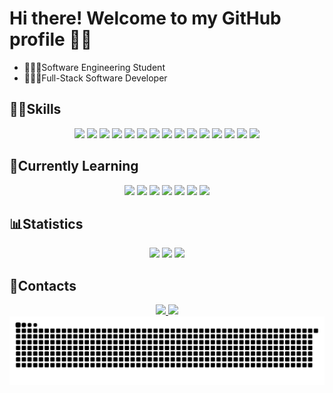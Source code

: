 # Hi there! Welcome to my GitHub profile 👋🏻

 - 👨🏻‍🎓Software Engineering Student
 - 👨🏻‍💻Full-Stack Software Developer

## 💪🏻Skills

<div align="center">
  <img src="https://img.shields.io/badge/Figma-000000?style=for-the-badge&logo=figma&logoColor=white">
  <img src="https://img.shields.io/badge/HTML5-E34F26?style=for-the-badge&logo=html5&logoColor=white">
  <img src="https://img.shields.io/badge/CSS3-1572B6?style=for-the-badge&logo=css3&logoColor=white">
  <img src="https://img.shields.io/badge/JavaScript-F7DF1E?style=for-the-badge&logo=javascript&logoColor=black">
  <img src="https://img.shields.io/badge/TypeScript-3178C6?style=for-the-badge&logo=typescript&logoColor=white">
  <img src="https://img.shields.io/badge/Vite-646CFF?style=for-the-badge&logo=vite&logoColor=white">
  <img src="https://img.shields.io/badge/React-20232F?style=for-the-badge&logo=react&logoColor=61DAFB">
  <img src="https://img.shields.io/badge/TailwindCSS-06B6D4?style=for-the-badge&logo=tailwindcss&logoColor=white">
  <img src="https://img.shields.io/badge/Node.js-339933?style=for-the-badge&logo=nodedotjs&logoColor=white">
  <img src="https://img.shields.io/badge/Express-000000?style=for-the-badge&logo=express&logoColor=white">
  <img src="https://img.shields.io/badge/Prisma-2D3748?style=for-the-badge&logo=prisma&logoColor=white">
  <img src="https://img.shields.io/badge/MongoDB-47A248?style=for-the-badge&logo=mongodb&logoColor=white">
  <img src="https://img.shields.io/badge/JWT-000000?style=for-the-badge&logo=jsonwebtokens&logoColor=white">
  <img src="https://img.shields.io/badge/Git-F05032?style=for-the-badge&logo=git&logoColor=white">
  <img src="https://img.shields.io/badge/GitHub-181717?style=for-the-badge&logo=github&logoColor=white)](https://github.com/">
</div>

## 📖Currently Learning
<div align="center">
  <img src="https://img.shields.io/badge/ANSI%20C-00599C?style=for-the-badge&logo=c&logoColor=white">
  <img src="https://img.shields.io/badge/TypeScript-3178C6?style=for-the-badge&logo=typescript&logoColor=white">
  <img src="https://img.shields.io/badge/React-20232F?style=for-the-badge&logo=react&logoColor=61DAFB">
  <img src="https://img.shields.io/badge/TailwindCSS-06B6D4?style=for-the-badge&logo=tailwindcss&logoColor=white">
  <img src="https://img.shields.io/badge/Express-000000?style=for-the-badge&logo=express&logoColor=white">
  <img src="https://img.shields.io/badge/Prisma-2D3748?style=for-the-badge&logo=prisma&logoColor=white">
  <img src="https://img.shields.io/badge/MongoDB-47A248?style=for-the-badge&logo=mongodb&logoColor=white">
</div>

## 📊Statistics
<div align="center">
  <img height="200em" src="https://github-readme-stats.vercel.app/api?username=Olliver-0&show_icons=true&theme=tokyonight&hide_border=true">
  <img height="200em" src="https://github-readme-stats.vercel.app/api/top-langs/?username=Olliver-0&theme=tokyonight&layout=donut&hide_border=true">
  <img height="200em" src="https://github-readme-streak-stats.herokuapp.com?user=Olliver-0&theme=tokyonight&hide_border=true">
</div>

## 📨Contacts

<div align="center">
  <a href="mailto:nata.gabriel.de.oliveira@gmail.com">
    <img src="https://img.shields.io/badge/-Email-D14836?style=for-the-badge&logo=gmail&logoColor=white" />
  </a>
  <a href="https://www.linkedin.com/in/natã-gabriel-de-oliveira" target="_blank"><img src="https://img.shields.io/badge/-LinkedIn-%230077B5?style=for-the-badge&logo=linkedin&logoColor=white" target="_blank"></a> 
</div>

<picture align="center">
  <source media="(prefers-color-scheme: dark)" srcset="https://raw.githubusercontent.com/Olliver-0/Olliver-0/output/github-contribution-grid-snake-dark.svg">
  <source media="(prefers-color-scheme: light)" srcset="https://raw.githubusercontent.com/Olliver-0/Olliver-0/output/github-contribution-grid-snake-dark.svg">
  <img align="center" alt="github contribution grid snake animation" src="https://raw.githubusercontent.com/Olliver-0/Olliver-0/output/github-contribution-grid-snake.svg">
</picture>
